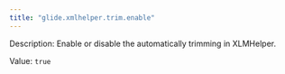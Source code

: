 ```yaml
---
title: "glide.xmlhelper.trim.enable"
---
```


Description: Enable or disable the automatically trimming in XLMHelper.

Value: `true`
